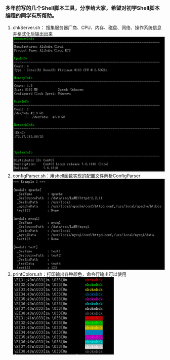 ### 多年前写的几个Shell脚本工具，分享给大家，希望对初学Shell脚本编程的同学有所帮助。
1. chkServer.sh： 搜集服务器厂商、CPU、内存、磁盘、网络、操作系统信息并格式化后输出出来  
![](https://github.com/OPSTime/opstools-Shell/raw/master/imgs/chkserver.sh.png)
2. configParser.sh：用shell函数实现的配置文件解析ConfigParser  
![](imgs/configParser.sh.e1.png)
3. printColors.sh：打印输出各种颜色，命令行输出可以使用  
![](imgs/printColors.sh.png)
